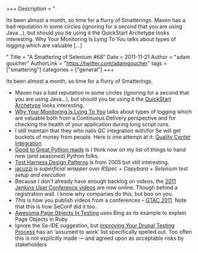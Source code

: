 +++
Description = "<p>Its been almost a month, so time for a flurry of Smatterings. Maven has a bad reputation in some circles (ignoring for a second that you are using Java…), but should you be using it the QuickStart Archetype looks interesting. Why Your Monitoring Is Lying To You talks about types of logging which are valuable […]</p>"
Title = "A Smattering of Selenium #68"
Date = 2011-11-21
Author = "adam goucher"
AuthorLink = "https://twitter.com/adamgoucher"
tags = ["smattering"]
categories = ["general"]
+++
<p>Its been almost a month, so time for a flurry of Smatterings.</p>
<ul>
<li>Maven has a bad reputation in some circles (ignoring for a second that you are using Java&#8230;), but should you be using it the <a href="https://github.com/sebarmeli/Selenium2-Java-QuickStart-Archetype">QuickStart Archetype</a> looks interesting.</li>
<li><a href="http://theagileadmin.com/2011/11/15/why-your-monitoring-is-lying-to-you/">Why Your Monitoring Is Lying To You</a> talks about types of logging which are valuable both from a Continuous Delivery perspective and for checking the health of your application during long script runs.</li>
<li>I still maintain that they who nails QC integration with/for Se will get buckets of money from people. Here is one attempt at it: <a href="http://www.one-shore.com/quality-center-integration/">Quality Center Integration</a></li>
<li><a href="http://jessenoller.com/good-to-great-python-reads/">Good to Great Python reads</a> is I think now on my list of things to hand new (and seasoned) Python folks.</li>
<li><a href="http://msdn.microsoft.com/en-us/magazine/cc163752.aspx">Test Harness Design Patterns</a> is from 2005 but still interesting.</li>
<li><a href="http://rubydoc.info/gems/jacuzzi/0.1.4/frames">jacuzzi</a> is <i>superficial wrapper over RSpec + Capybara + Selenium test setup and execution</i></li>
<li>Because I don&#8217;t already have enough backlog on videos, the <a href="https://www.cloudbees.com/jenkins-user-conference-2011-session-abstracts.cb">2011 Jenkins User Conference videos</a> are now online. Though behind a registration wall. I know why companies do this, but boo on you.</li>
<li><i>This</i> is how you publish videos from a conferences &#8211; <a href="http://www.gtac.biz/talks">GTAC 2011</a>. Note that this is how SeConf did it too..</li>
<li><a href="http://itreallymatters.net/post/12242886944/awesome-page-objects-in-testing">Awesome Page Objects In Testing</a> uses Bing as its example to explain Page Objects in Ruby</li>
<li>Ignore the Se-IDE suggestion, but <a href="http://evolvingweb.ca/story/improving-your-drupal-testing-process">Improving Your Drupal Testing Process</a> has an &#8216;assumed to work&#8217; list specifically spelled out. Too often this is not explicitly made &#8212; and agreed upon as acceptable risks by stakeholders</li>
</ul>

